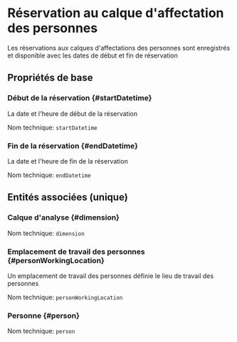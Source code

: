 # Réservation au calque d'affectation des personnes
<!--- THIS FILE IS GENERATED PLEASE DO NOT EDIT IT DIRECTLY --->

Les réservations aux calques d'affectations des personnes sont enregistrés et disponible avec les dates de début et fin de réservation

## Propriétés de base

### Début de la réservation {#startDatetime}

La date et l'heure de début de la réservation

Nom technique: ```startDatetime```

### Fin de la réservation {#endDatetime}

La date et l'heure de fin de la réservation

Nom technique: ```endDatetime```


## Entités associées (unique)

### Calque d'analyse {#dimension}



Nom technique: ```dimension```

### Emplacement de travail des personnes {#personWorkingLocation}

Un emplacement de travail des personnes définie le lieu de travail des personnes

Nom technique: ```personWorkingLocation```

### Personne {#person}



Nom technique: ```person```






